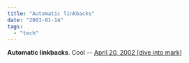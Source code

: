 ```yaml
---
title: "Automatic linkbacks"
date: "2003-01-14"
tags: 
  - "tech"
---
```


**Automatic linkbacks**. Cool -- [April 20, 2002 \[dive into mark\]](http://diveintomark.org/archives/2002/04/20.html#automatic_linkbacks)
